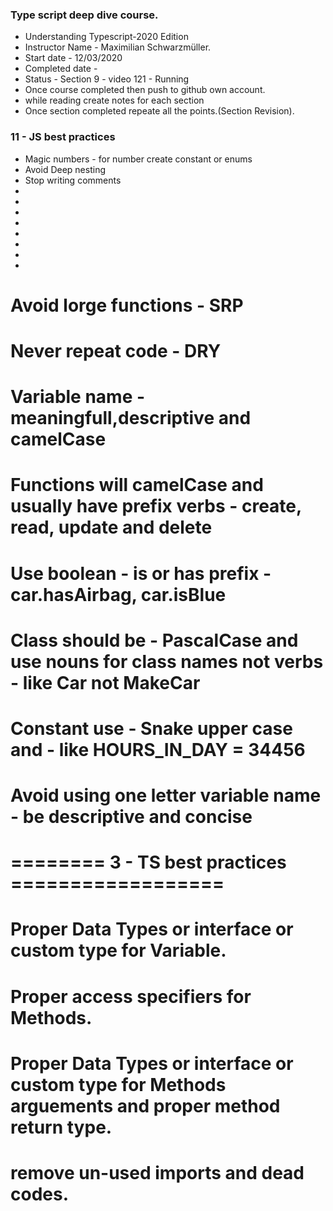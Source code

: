 <H3>Type script deep dive course.</H3>

<ul>
<li>Understanding Typescript-2020 Edition</li>
<li>Instructor Name - Maximilian Schwarzmüller.</li>
<li>Start date - 12/03/2020</li>
<li>Completed date -</li>
<li>Status - Section 9 - video 121 - Running</li>
<li>Once course completed then push to github own account.</li>
<li>while reading create notes for each section</li>
<li>Once section completed repeate all the points.(Section Revision).</li>
</ul> 

<h3>11 - JS best practices</h3>

<ul>
<li>Magic numbers - for number create constant or enums</li>
<li>Avoid Deep nesting</li>
<li>Stop writing comments</li>
<li></li>
<li></li>
<li></li>
<li></li>
<li></li>
<li></li>
<li></li>
<li></li>
</ul>

# Avoid lorge functions - SRP

# Never repeat code - DRY

# Variable name - meaningfull,descriptive and camelCase

# Functions will camelCase and usually have prefix verbs - create, read, update and delete

# Use boolean - is or has prefix - car.hasAirbag, car.isBlue

# Class should be - PascalCase and use nouns for class names not verbs - like Car not MakeCar

# Constant use - Snake upper case and - like HOURS_IN_DAY = 34456

# Avoid using one letter variable name - be descriptive and concise

# ======== 3 - TS best practices ==================

# Proper Data Types or interface or custom type for Variable.

# Proper access specifiers for Methods.

# Proper Data Types or interface or custom type for Methods arguements and proper method return type.

# remove un-used imports and dead codes.
